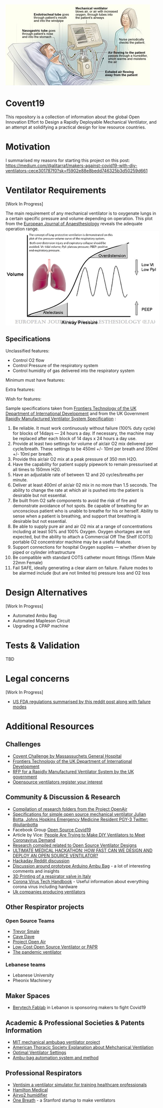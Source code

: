 ![](/img/Ventilators_feat.jpg)

# Covent19
This repository is a collection of information about the global Open Innovation Effort to Design a Rapidly Deployable Mechanical Ventilator, and an attempt at solidifying a practical design for low resource countries.

# Motivation
I summarised my reasons for starting this project on this post:
https://medium.com/@alitarraf/makers-against-covid19-with-diy-ventilators-cece301787f0?sk=f5902e88e8bedd746325b3d50259d661


# Ventilator Requirements
[Work In Progress]  

The main requirement of any mechanical ventilator is to oxygenate lungs in a certain specific pressure and volume depending on operation. This plot from the [European Journal of Anaesthesiology](https://journals.lww.com/ejanaesthesiology/fulltext/2008/02000/optimal_ventilator_settings_in_acute_lung_injury.1.aspx) reveals the adequate operation range.
![](/img/PV.png)

## Specifications

Unclassified features:
- Control O2 flow
- Control Pressure of the respiratory system
- Control humidity of gas delivered into the respiratory system

Minimum must have features:

Extra features:

Wish for features:

Sample specifications taken from [Frontiers Technology of the UK Department of International Development](https://medium.com/frontier-technology-livestreaming/frontier-tech-4-covid-action-emerging-market-ventilation-systems-9c818cb46189) and from the UK Government [Rapidly Manufactured Ventilator System Specification](https://www.gov.uk/government/publications/coronavirus-covid-19-ventilator-supply-specification/rapidly-manufactured-ventilator-system-specification) :

1. Be reliable. It must work continuously without failure (100% duty cycle) for blocks of 14days — 24 hours a day. If necessary, the machine may be replaced after each block of 14 days x 24 hours a day use.
2. Provide at least two settings for volume of air/air O2 mix delivered per cycle/breath. These settings to be 450ml +/- 10ml per breath and 350ml +/- 10ml per breath.
3. Provide this air/air O2 mix at a peak pressure of 350 mm H2O.
4. Have the capability for patient supply pipework to remain pressurised at all times to 150mm H20.
5. Have an adjustable rate of between 12 and 20 cycles/breaths per minute.
6. Deliver at least 400ml of air/air 02 mix in no more than 1.5 seconds. The ability to change the rate at which air is pushed into the patient is desirable but not essential.
7. Be built from O2 safe components to avoid the risk of fire and demonstrate avoidance of hot spots.
Be capable of breathing for an unconscious patient who is unable to breathe for his or herself. Ability to sense when a patient is breathing, and support that breathing is desirable but not essential.
8. Be able to supply pure air and air O2 mix at a range of concentrations including at least 50% and 100% Oxygen. Oxygen shortages are not expected, but the ability to attach a Commercial Off The Shelf (COTS) portable O2 concentrator machine may be a useful feature.
9. Support connections for hospital Oxygen supplies — whether driven by piped or cylinder infrastructure
10. Be compatible with standard COTS catheter mount fittings (15mm Male 22mm Female)
11. Fail SAFE, ideally generating a clear alarm on failure. Failure modes to be alarmed include (but are not limited to) pressure loss and O2 loss

# Design Alternatives
[Work In Progress]

- Automated Ambu Bag
- Automated Mapleson Circuit
- Upgrading a CPAP machine

# Tests & Validation
TBD

# Legal concerns
[Work In Progress]

- [US FDA regulations summarised by this reddit post along with failure modes](https://www.reddit.com/r/engineering/comments/fl9brm/a_primer_on_fda_regulations_usa_because/?utm_medium=android_app&utm_source=share)

# Additional Resources

## Challenges
- [Covent Challenge by Massassuchets General Hospital](https://www.coventchallenge.com/)
- [Frontiers Technology of the UK Department of International Development](https://medium.com/frontier-technology-livestreaming/frontier-tech-4-covid-action-emerging-market-ventilation-systems-9c818cb46189)
- [RFP for a Rapidly Manufactured Ventilator System by the UK government](https://www.gov.uk/government/publications/coronavirus-covid-19-ventilator-supply-specification/rapidly-manufactured-ventilator-system-specification)
- [Opensource ventilators register your interest](https://opensourceventilator.ie/)

## Community & Discussion & Research
- [Compilation of research folders from the Project OpenAir](https://drive.google.com/drive/folders/1qtQlHXeLzfgIWJPnlad803tzfmr0Z_7_)
- [Specifications for simple open source mechanical ventilator Julian Botta, Johns Hopkins Emergency Medicine Resident PGY-3
Twitter: @julianbotta](https://docs.google.com/document/d/1FNPwrQjB1qW1330s5-S_-VB0vDHajMWKieJRjINCNeE/preview?fbclid=IwAR3ugu1SGMsacwKi6ycAKJFOMduInSO4WVM8rgmC4CgMJY6cKaGBNR14mpM)
- Facebook Group [Open Source Covid19](https://www.facebook.com/groups/670932227050506)
- Article by Vice: [People Are Trying to Make DIY Ventilators to Meet Coronavirus Demand](https://www.vice.com/en_us/article/5dm4mb/people-are-trying-to-make-diy-ventilators-to-meet-coronavirus-demand)
- [Research compiled related to Open Source Ventilator Designs](docs.google.com/document/d/1RDihfZIOEYs60kPEIVDe7gmsxdYgUosF9sr45mgFxY8/mobilebasic#)
- [ULTIMATE MEDICAL HACKATHON: HOW FAST CAN WE DESIGN AND DEPLOY AN OPEN SOURCE VENTILATOR?](https://hackaday.com/2020/03/12/ultimate-medical-hackathon-how-fast-can-we-design-and-deploy-an-open-source-ventilator/)
- [Hackaday Reddit discussion](https://www.reddit.com/r/Coronavirus/comments/fkhgu3/12_million_member_we_can_do_this_guys_open_source/?utm_medium=android_app&utm_source=share)
- [Discussion around prototype Arduino Ambu Bag](https://www.reddit.com/r/arduino/comments/fkhyp5/using_arduino_to_combat_the_covid19_ventilator/?utm_medium=android_app&utm_source=share) - a lot of interesting comments and insights
- [3D Printing of a respirator valve in Italy](https://hackaday.com/2020/03/16/3d-printed-parts-keep-respirators-operational-during-covid-19-epidemic/?utm_source=Hackaday.com&utm_campaign=0db272c373-EMAIL_CAMPAIGN_2020_02_26_04_27_COPY_01&utm_medium=email&utm_term=0_a428253bfe-0db272c373-160863683&mc_cid=0db272c373&mc_eid=0cbb6f04e0)
- [Corona Virus Tech Handbook](https://coronavirustechhandbook.com/hardware ) - Useful information about everything corona virus including hardware
- [Uk companies producing ventilators](https://news.sky.com/story/coronavirus-extraordinary-uk-effort-to-produce-thousands-more-ventilators-11961559)

## Other Respirator projects
### Open Source Teams
- [Trevor Smale](https://gitlab.com/TrevorSmale/OSV-OpenLung)
- [Cave Dave](https://github.com/cavedave/TogRespirator)
- [Project Open Air](https://www.projectopenair.org/)
- [Low-Cost Open Source Ventilator or PAPR](https://github.com/jcl5m1/ventilator)
- [The pandemic ventilator](https://www.instructables.com/id/The-Pandemic-Ventilator/)

### Lebanese teams
- Lebanese University
- Pheonix Machinery

## Maker Spaces
- [Berytech Fablab](https://berytech.org/offices/fablab/) in Lebanon is sponsoring makers to fight Covid19

## Academic & Professional Societies & Patents Information
- [MIT mechanical ambubag ventilator project](https://web.mit.edu/2.75/projects/DMD_2010_Al_Husseini.pdf)
- [American Thoracic Society Explanation about Mehchanical Ventilation](https://www.thoracic.org/patients/patient-resources/resources/mechanical-ventilation.pdf)
- [Optimal Ventilator Settings](https://journals.lww.com/ejanaesthesiology/fulltext/2008/02000/optimal_ventilator_settings_in_acute_lung_injury.1.aspx)
- [Ambu-bag automation system and method](https://patents.google.com/patent/US20110041852A1/en)

## Professional Respirators
- [Ventisim a ventilator simulator for training healthcare professionals](https://www.ventisim.com)
- [Hamilton Medical](https://www.hamilton-medical.com/en/)
- [Airvo2 humidifier](https://www.fphcare.com/us/hospital/adult-respiratory/optiflow/airvo-2-system/)
- [One Breath](http://www.onebreathventilators.com/) - a Stanford startup to make ventilators

